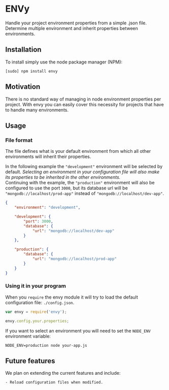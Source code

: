 # ENVy

Handle your project environment properties from a simple .json file. Determine
 multiple environment and inherit properties between environments.

## Installation

To install simply use the node package manager (NPM):

```
[sudo] npm install envy
```

## Motivation

There is no standard way of managing in node environment properties per 
project. With envy you can easily cover this necessity for projects that have 
to handle many environments.

## Usage

### File format

The file defines what is your default environment from which all other 
environments will inherit their properties.

In the following example the ```"development"``` environment will be selected 
by default. _Selecting an environment in your configuration file will also make
 its properties to be inherited in the other environments._  
Continuing with the example, the ```"production"``` environment will also be 
configured to use the port ```3000```, but its database url will be 
```"mongodb://localhost/prod-app"``` instead of 
```"mongodb://localhost/dev-app"```.

```json
{
	"environment": "development",

	"development": {
		"port": 3000,
		"database": {
			"url": "mongodb://localhost/dev-app"
		}
	},

	"production": {
		"database": {
			"url": "mongodb://localhost/prod-app"
		}
	}
}
```

### Using it in your program

When you ```require``` the envy module it will try to load the default configuration file: ```./config.json```.

``` js
var envy = require('envy');

envy.config.your.properties;
```

If you want to select an environment you will need to set the ```NODE_ENV``` 
environment variable:

```NODE_ENV=production node your-app.js```

## Future features

We plan on extending the current features and include:

	- Reload configuration files when modified.
